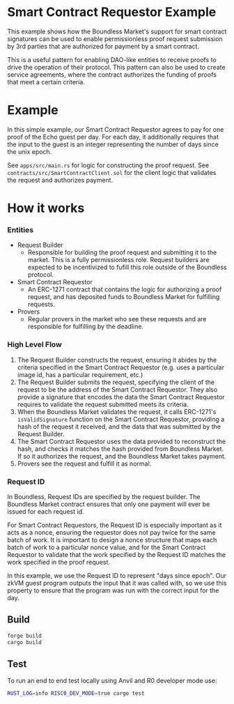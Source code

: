 # Smart Contract Requestor Example

This example shows how the Boundless Market's support for smart contract signatures can be used to enable permissionless proof request submission by 3rd parties that are authorized for payment by a smart contract.

This is a useful pattern for enabling DAO-like entities to receive proofs to drive the operation of their protocol. This pattern can also be used to create service agreements, where the contract authorizes the funding of proofs that meet a certain criteria.

# Example

In this simple example, our Smart Contract Requestor agrees to pay for one proof of the Echo guest per day. For each day, it additionally requires that the input to the guest is an integer representing the number of days since the unix epoch.

See `apps/src/main.rs` for logic for constructing the proof request.
See `contracts/src/SmartContractClient.sol` for the client logic that validates the request and authorizes payment.

# How it works

### Entities

- Request Builder
  - Responsible for building the proof request and submitting it to the market. This is a fully permissionless role. Request builders are expected to be incentivized to fufill this role outside of the Boundless protocol.
- Smart Contract Requestor
  - An ERC-1271 contract that contains the logic for authorizing a proof request, and has deposited funds to Boundless Market for fulfilling requests.
- Provers
  - Regular provers in the market who see these requests and are responsible for fulfilling by the deadline.

### High Level Flow

1. The Request Builder constructs the request, ensuring it abides by the criteria specified in the Smart Contract Requestor (e.g. uses a particular image id, has a particular requirement, etc.)
2. The Request Builder submits the request, specifying the client of the request to be the address of the Smart Contract Requestor. They also provide a signature that encodes the data the Smart Contract Requestor requires to validate the request submitted meets its criteria.
3. When the Boundless Market validates the request, it calls ERC-1271's `isValidSignature` function on the Smart Contract Requestor, providing a hash of the request it received, and the data that was submitted by the Request Builder.
4. The Smart Contract Requestor uses the data provided to reconstruct the hash, and checks it matches the hash provided from Boundless Market. If so it authorizes the request, and the Boundless Market takes payment.
5. Provers see the request and fulfill it as normal.

### Request ID

In Boundless, Request IDs are specified by the request builder. The Boundless Market contract ensures that only one payment will ever be issued for each request id.

For Smart Contract Requestors, the Request ID is especially important as it acts as a nonce, ensuring the requestor does not pay twice for the same batch of work. It is important to design a nonce structure that maps each batch of work to a particular nonce value, and for the Smart Contract Requestor to validate that the work specified by the Request ID matches the work specified in the proof request.

In this example, we use the Request ID to represent "days since epoch". Our zkVM guest program outputs the input that it was called with, so we use this property to ensure that the program was run with the correct input for the day.

## Build

```bash
forge build
cargo build
```

## Test

To run an end to end test locally using Anvil and R0 developer mode use:

```bash
RUST_LOG=info RISC0_DEV_MODE=true cargo test
```
